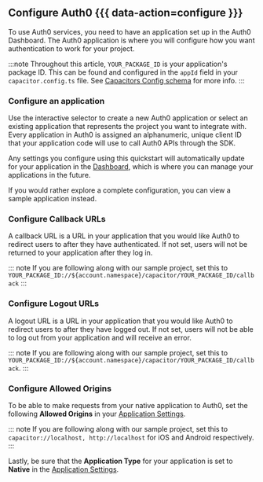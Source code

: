<!--markdownlint-disable MD002 MD041 -->

## Configure Auth0 {{{ data-action=configure }}}

To use Auth0 services, you need to have an application set up in the Auth0 Dashboard. The Auth0 application is where you will configure how you want authentication to work for your project.

:::note
Throughout this article, `YOUR_PACKAGE_ID` is your application's package ID. This can be found and configured in the `appId` field in your `capacitor.config.ts` file. See <a href="https://capacitorjs.com/docs/config#schema" target="_blank">Capacitors Config schema</a> for more info.
:::

### Configure an application

Use the interactive selector to create a new Auth0 application or select an existing application that represents the project you want to integrate with. Every application in Auth0 is assigned an alphanumeric, unique client ID that your application code will use to call Auth0 APIs through the SDK.

Any settings you configure using this quickstart will automatically update for your application in the <a href="${manage_url}/#/" target="_blank">Dashboard</a>, which is where you can manage your applications in the future.

If you would rather explore a complete configuration, you can view a sample application instead.

### Configure Callback URLs

A callback URL is a URL in your application that you would like Auth0 to redirect users to after they have authenticated. If not set, users will not be returned to your application after they log in.

::: note
If you are following along with our sample project, set this to `YOUR_PACKAGE_ID://${account.namespace}/capacitor/YOUR_PACKAGE_ID/callback`
:::

### Configure Logout URLs

A logout URL is a URL in your application that you would like Auth0 to redirect users to after they have logged out. If not set, users will not be able to log out from your application and will receive an error.

::: note
If you are following along with our sample project, set this to `YOUR_PACKAGE_ID://${account.namespace}/capacitor/YOUR_PACKAGE_ID/callback`.
:::

### Configure Allowed Origins

To be able to make requests from your native application to Auth0, set the following **Allowed Origins** in your <a href="$manage_url/#/applications/$account.clientId/settings" target="_blank">Application Settings</a>.

::: note
If you are following along with our sample project, set this to `capacitor://localhost, http://localhost` for iOS and Android respectively.
:::

Lastly, be sure that the **Application Type** for your application is set to **Native** in the <a href="$manage_url/#/applications/$account.clientId/settings" target="_blank">Application Settings</a>.
